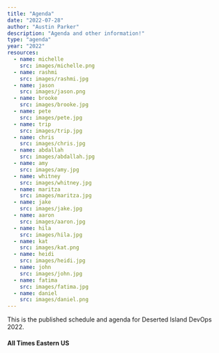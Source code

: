 ```yaml
---
title: "Agenda"
date: "2022-07-28"
author: "Austin Parker"
description: "Agenda and other information!"
type: "agenda"
year: "2022"  
resources:
  - name: michelle
    src: images/michelle.png
  - name: rashmi
    src: images/rashmi.jpg
  - name: jason
    src: images/jason.png
  - name: brooke
    src: images/brooke.jpg
  - name: pete
    src: images/pete.jpg
  - name: trip
    src: images/trip.jpg
  - name: chris
    src: images/chris.jpg
  - name: abdallah
    src: images/abdallah.jpg
  - name: amy
    src: images/amy.jpg
  - name: whitney
    src: images/whitney.jpg
  - name: maritza
    src: images/maritza.jpg
  - name: jake
    src: images/jake.jpg
  - name: aaron
    src: images/aaron.jpg
  - name: hila
    src: images/hila.jpg
  - name: kat
    src: images/kat.png
  - name: heidi
    src: images/heidi.jpg
  - name: john
    src: images/john.jpg
  - name: fatima
    src: images/fatima.jpg
  - name: daniel
    src: images/daniel.png
---
```


This is the published schedule and agenda for Deserted Island DevOps 2022.
#### All Times Eastern US
